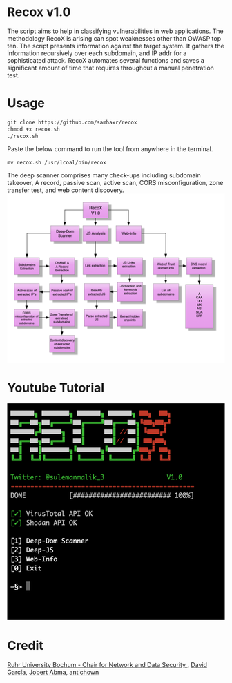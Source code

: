 # Recox v1.0
The script aims to help in classifying vulnerabilities in web applications. The methodology RecoX is arising can spot weaknesses other than OWASP top ten. The script presents information against the target system. It gathers the information recursively over each subdomain, and IP addr for a sophisticated attack. RecoX automates several functions and saves a significant amount of time that requires throughout a manual penetration test.

# Usage
```
git clone https://github.com/samhaxr/recox
chmod +x recox.sh
./recox.sh
```
Paste the below command to run the tool from anywhere in the terminal.
```
mv recox.sh /usr/lcoal/bin/recox
```

The deep scanner comprises many check-ups including subdomain takeover, A record, passive scan, active scan, CORS misconfiguration, zone transfer test, and web content discovery.
![Alt text](/Flowchart.png?raw=true "RecoX Flowchart" )

# Youtube Tutorial
[![RecoX](RecoX.png)](https://www.youtube.com/watch?v=rsl97682xXA&feature=youtu.be)

# Credit

<a href="https://github.com/RUB-NDS" >Ruhr University Bochum - Chair for Network and Data Security
</a>, 
<a href="https://github.com/deibit" >David García</a>, <a href="https://github.com/jobertabma" >Jobert Abma</a>, <a href="https://github.com/antichown" >antichown</a>
